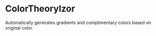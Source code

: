 ColorTheoryIzor
===============

Automatically generates gradients and complimentary colors based on original color.
